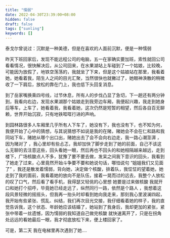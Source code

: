 ```yaml
---
title: "懦弱"
date: 2022-04-30T23:39:00+08:00
hidden: false
draft: false
tags: ["sunling"]
keywords: []
---
```


泰戈尔曾说过：沉默是一种美德，但是在喜欢的人面前沉默，便是一种懦弱 

昨天下班回家后，发现不能远程公司的电脑，五一在家确实要加班，索性就回公司看看情况，很快解决后，从公司回来，在水果湖站上车碰到了一个姑娘，比较晚，可能因为放假了，地铁空荡荡的，我就坐了下来，但是这个姑娘站在那里，我看着她，她看着我，陌生人之间的目光汇聚，当然很快也就撇过了，她眼神涣散的稍微收了一下肩后，放松的靠在门上，我也低下头回复消息。

到了岳家嘴换乘四号线，过节休息，所有人的步伐凸显了急切，下一趟还有两分钟到，我看向右边，发现水果湖那个姑娘走到我旁边车厢，我便起兴趣，我走到她身后等车，上车了，她看着我，我看着她，这次仍然是短暂的相望，然后各自百无聊赖，世界开始沉寂，只有地铁哐哐行进的声响。

到园林路很多人车厢里几乎所有人下车了，她没有下，我也没有下，也不知为何，我便开始了心中的猜想，与其说猜想不如说是我的在赌，赌她会不会在仁和路和我同站下车，赌她从哪个出口出，赌她出去了会不会向右边走，我一路心潮澎湃 ，因为赌对了 ，我心里却有些忐忑，我却加快了脚步走到了她的前面，自己不该这么无聊的去注意这些，回头看她一眼，然后再也不回头的和她相隔越来越远，走到楼下，广场核酸点人不多，犹豫了要不要去做，发呆之间我下意识的回头，我看到了她走了过来，心里竟然开始斗争要不要和她说句话，哪怕说句 “姐姐我们又见面了”  ，我还是散发着懦弱，背向她，决定做个核酸，排着队，我怔怔的望着她，她走到了我的面前，我看着她的放向不是队伍，接着一晃而过的远去，我整个人放松的叹了口气，然后看了看手机，我得瑟又轻佻的心里想 她要是过来做核酸 我就开口和她打个招呼，毕竟她已经走远了，纵然同行一路，依然是个路人 ，我想着这段风景轻微的摇摇头，但我再一抬头时却看到她向我走来，那刻我心里波澜四起，我开始有些紧张、慌乱、纠结，我们再次目光交接，我仔细看着她的样子，我的直觉告诉我，这个状态、年龄她应该结婚了，她站到了我身后，我却更加的紧张，紧张中带着一丝遗憾，因为懦弱的我知道自己做完核酸 就快速离开了，只是在拐角处远远的看她最后一眼，我才彻底放松下来，便上楼回家了。

可是，第二天 我在电梯里再次遇到了她....

